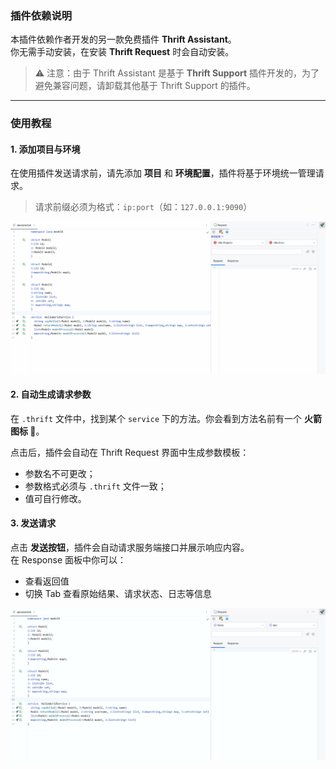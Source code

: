 ### 插件依赖说明

本插件依赖作者开发的另一款免费插件 **Thrift Assistant**。  
你无需手动安装，在安装 **Thrift Request** 时会自动安装。

> ⚠️ 注意：由于 Thrift Assistant 是基于 **Thrift Support** 插件开发的，为了避免兼容问题，请卸载其他基于 Thrift Support 的插件。

---

### 使用教程

#### 1. 添加项目与环境

在使用插件发送请求前，请先添加 **项目** 和 **环境配置**，插件将基于环境统一管理请求。  
> 请求前缀必须为格式：`ip:port`（如：`127.0.0.1:9090`）

<img src="./addEnv.gif" />

#### 2. 自动生成请求参数

在 `.thrift` 文件中，找到某个 `service` 下的方法。你会看到方法名前有一个 **火箭图标 🚀**。

点击后，插件会自动在 Thrift Request 界面中生成参数模板：

- 参数名不可更改；
- 参数格式必须与 `.thrift` 文件一致；
- 值可自行修改。

#### 3. 发送请求

点击 **发送按钮**，插件会自动请求服务端接口并展示响应内容。  
在 Response 面板中你可以：

- 查看返回值
- 切换 Tab 查看原始结果、请求状态、日志等信息
<img src="./request.gif" />
